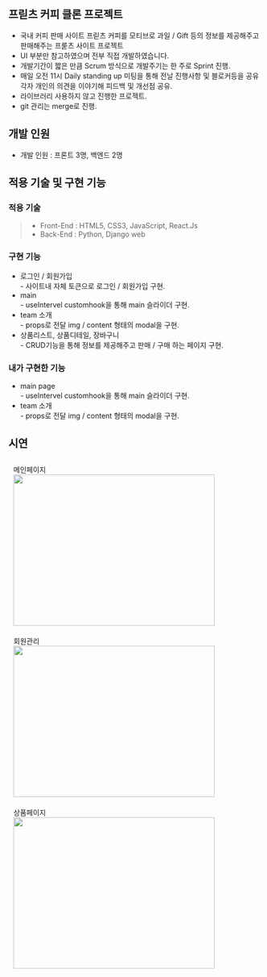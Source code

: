 ## 프릳츠 커피 클론 프로젝트

- 국내 커피 판매 사이트 프릳츠 커피를 모티브로 과일 / Gift 등의 정보를 제공해주고 판매해주는 프룯츠 사이트 프로젝트
- UI 부분만 참고하였으며 전부 직접 개발하였습니다.
- 개발기간이 짧은 만큼 Scrum 방식으로 개발주기는 한 주로 Sprint 진행.
- 매일 오전 11시 Daily standing up 미팅을 통해 전날 진행사항 및 블로커등을 공유 각자 개인의 의견을 이야기해 피드백 및 개선점 공유.
- 라이브러리 사용하지 않고 진행한 프로젝트.
- git 관리는 merge로 진행.

## 개발 인원

- 개발 인원 : 프론트 3명, 백엔드 2명

## 적용 기술 및 구현 기능

### 적용 기술

> - Front-End : HTML5, CSS3, JavaScript, React.Js
> - Back-End : Python, Django web

### 구현 기능

- 로그인 / 회원가입
  <br/> - 사이트내 자체 토큰으로 로그인 / 회원가입 구현.
- main
  <br/> - useIntervel customhook을 통해 main 슬라이더 구현.
- team 소개
  <br/> - props로 전달 img / content 형태의 modal을 구현.
- 상품리스트, 상품디테일, 장바구니
  <br/> - CRUD기능을 통해 정보를 제공해주고 판매 / 구매 하는 페이지 구현.

### 내가 구현한 기능

- main page
  <br/> - useIntervel customhook을 통해 main 슬라이더 구현.
- team 소개
  <br/> - props로 전달 img / content 형태의 modal을 구현.

## 시연

<div style="display: flex; flex-wrap: wrap;">
<div style="margin:10px;">
<div>메인페이지</div>
<img style= "width:400px; height:300px;" src="https://user-images.githubusercontent.com/97607572/221755814-ca7ee92e-f5ae-4a39-8868-acc499c1f2e5.gif"/>
</div>
<div style="margin:10px;">
<div>회원관리</div>
<img style= "width:400px; height:300px;"src="https://user-images.githubusercontent.com/97607572/221756440-9c612870-f5e3-41af-bdb2-e5df6565a609.gif"/>
</div>
<div style="margin:10px;">
<div>상품페이지</div>
<img style= "width:400px; height:300px;" src="https://user-images.githubusercontent.com/97607572/221756716-aee0b9d9-f841-4827-9e7a-14df79e72181.gif"/>
</div>
</div>
